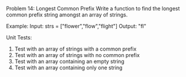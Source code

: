Problem 14: Longest Common Prefix
Write a function to find the longest common prefix string amongst an array of strings.

Example:
Input: strs = ["flower","flow","flight"]
Output: "fl"

Unit Tests:

1. Test with an array of strings with a common prefix
2. Test with an array of strings with no common prefix
3. Test with an array containing an empty string
4. Test with an array containing only one string
